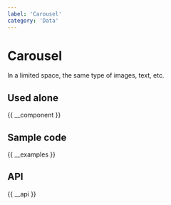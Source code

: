 ```yaml
---
label: 'Carousel'
category: 'Data'
---
```


# Carousel

In a limited space, the same type of images, text, etc.

## Used alone

{{ __component }}

## Sample code

{{ __examples }}

## API

{{ __api }}
